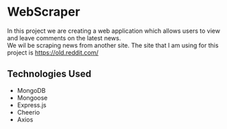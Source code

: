 # WebScraper
In this project we are creating a web application which allows users to view and leave comments on the latest news.   
We wil be scraping news from another site. The site that I am using for this project is https://old.reddit.com/ 

## Technologies Used
- MongoDB
- Mongoose
- Express.js
- Cheerio
- Axios